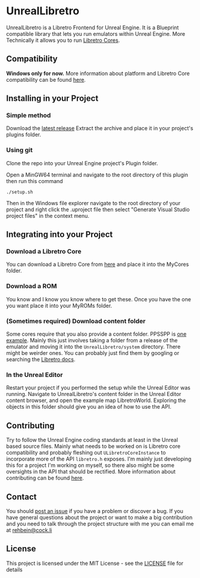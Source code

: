

# UnrealLibretro

UnrealLibretro is a Libretro Frontend for Unreal Engine. It is a Blueprint compatible library that lets you run emulators within Unreal Engine. More Technically it allows you to run [Libretro Cores](https://docs.libretro.com/meta/core-list/).

## Compatibility

**Windows only for now.** More information about platform and  Libretro Core compatibility can be found [here](COMPATIBILITY.md).

## Installing in your Project

### Simple method
Download the [latest release](https://github.com/N7Alpha/UnrealLibretro/releases/latest)
Extract the archive and place it in your project's plugins folder.

### Using git

Clone the repo into your Unreal Engine project's Plugin folder.

Open a MinGW64 terminal and navigate to the root directory of this plugin then run this command
```
./setup.sh
```
Then in the Windows file explorer navigate to the root directory of your project and right click the .uproject file then select "Generate Visual Studio project files" in the context menu.

## Integrating into your Project

### Download a Libretro Core
You can download a Libretro Core from [here](https://buildbot.libretro.com/nightly/windows/x86_64/latest/) and place it into the MyCores folder.

### Download a ROM
You know and I know you know where to get these. Once you have the one you want place it into your MyROMs folder.

### (Sometimes required) Download content folder
Some cores require that you also provide a content folder. PPSSPP is [one example](https://docs.libretro.com/library/ppsspp/#bios). Mainly this just involves taking a folder from a release of the emulator and moving it into the ```UnrealLibretro/system``` directory. There might be weirder ones. You can probably just find them by googling or searching the [Libretro docs](https://docs.libretro.com/).

### In the Unreal Editor
Restart your project if you performed the setup while the Unreal Editor was running.
Navigate to UnrealLibretro's content folder in the Unreal Editor content browser, and open the example map LibretroWorld. Exploring the objects in this folder should give you an idea of how to use the API.

## Contributing

Try to follow the Unreal Engine coding standards at least in the Unreal based source files. Mainly what needs to be worked on is Libretro core compatibility and probably fleshing out ```ULibretroCoreInstance``` to incorporate more of the API ```libretro.h``` exposes. I'm mainly just developing this for a project I'm working on myself, so there also might be some oversights in the API that should be rectified. More information about contributing can be found [here](CONTRIBUTING.md).

## Contact

You should [post an issue](https://github.com/N7Alpha/UnrealLibretro/issues) if you have a problem or discover a bug. If you have general questions about the project or want to make a big contribution and you need to talk through the project structure with me you can email me at rehbein@cock.li

## License

This project is licensed under the MIT License - see the [LICENSE](LICENSE) file for details
